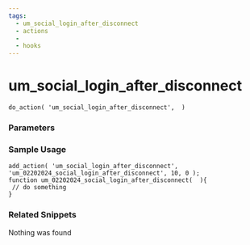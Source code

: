 ```yaml
---
tags: 
  - um_social_login_after_disconnect
  - actions
  - 
  - hooks
---
```

# um\_social\_login\_after\_disconnect

``` php:no-line-numbers
do_action( 'um_social_login_after_disconnect',  )
```
<div class='hook-sep'></div>

### Parameters

<div class='hook-sep'></div>



### Sample Usage

``` php:no-line-numbers
add_action( 'um_social_login_after_disconnect', 'um_02202024_social_login_after_disconnect', 10, 0 );
function um_02202024_social_login_after_disconnect(  ){
 // do something
}
```
<div class='hook-sep'></div>



### Related Snippets

Nothing was found


